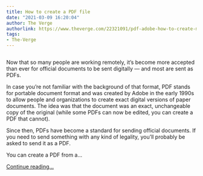 ```yaml
---
title: How to create a PDF file
date: "2021-03-09 16:20:04"
author: The Verge
authorlink: https://www.theverge.com/22321091/pdf-adobe-how-to-create-mac-windows
tags:
- The-Verge
---
```

<figure>
      <img alt="" src="https://cdn.vox-cdn.com/thumbor/_A9ogUx0RoFP9fC2HQyVF7er9ro=/169x0:2308x1426/1310x873/cdn.vox-cdn.com/uploads/chorus_image/image/68935744/Screen_Shot_2021_03_09_at_10.03.56_AM.0.png" />
    </figure>

  <p id="DzJBN9">Now that so many people are working remotely, it’s become more accepted than ever for official documents to be sent digitally — and most are sent as PDFs. </p>
<p id="YwDwqX">In case you’re not familiar with the background of that format, PDF stands for portable document format and was created by Adobe in the early 1990s to allow people and organizations to create exact digital versions of paper documents. The idea was that the document was an exact, unchangeable copy of the original (while some PDFs can now be edited, you can create a PDF that cannot). </p>
<p id="dAOr1Z">Since then, PDFs have become a standard for sending official documents. If you need to send something with any kind of legality, you’ll probably be asked to send it as a PDF.</p>
<p id="UZ9yHP">You can create a PDF from a...</p>
  <p>
    <a href="https://www.theverge.com/22321091/pdf-adobe-how-to-create-mac-windows">Continue reading&hellip;</a>
  </p>